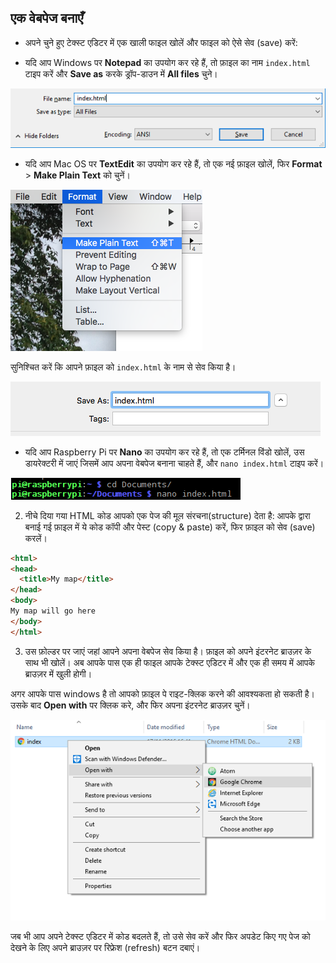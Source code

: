 ## एक वेबपेज बनाएँ

- अपने चुने हुए टेक्स्ट एडिटर में एक खाली फाइल खोलें और फाइल को ऐसे सेव (save) करें:

 -  यदि आप Windows पर **Notepad** का उपयोग कर रहे हैं, तो फ़ाइल का नाम `index.html` टाइप करें और **Save as** करके ड्रॉप-डाउन में **All files** चुने।

  ![नोटपैड का उपयोग करके HTML के रूप में सेव करें](images/save-as-html-notepad.png)

 - यदि आप Mac OS पर **TextEdit** का उपयोग कर रहे हैं, तो एक नई फ़ाइल खोलें, फिर **Format** > **Make Plain Text** को चुनें।

  ![Mac सादा टेक्स्ट बनाता है](images/mac-make-plaintext.png)

  सुनिश्चित करें कि आपने फ़ाइल को `index.html` के नाम से सेव किया है।

  ![Mac का HTML के रूप में सेव करना](images/mac-name-file.png)

 - यदि आप Raspberry Pi पर **Nano** का उपयोग कर रहे हैं, तो एक टर्मिनल विंडो खोलें, उस डायरेक्टरी में जाएं जिसमें आप अपना वेबपेज बनाना चाहते हैं, और `nano index.html` टाइप करें।

  ![Nano का HTML बनाना](images/pi-html-nano.png)

2. नीचे दिया गया HTML कोड आपको एक पेज की मूल संरचना(structure) देता है: आपके द्वारा बनाई गई फ़ाइल में ये कोड कॉपी और पेस्ट (copy & paste) करें, फिर फ़ाइल को सेव (save) करलें।

  ```html
  <html>
  <head>
    <title>My map</title>
  </head>
  <body>
  My map will go here
  </body>
  </html>
  ```

3. उस फ़ोल्डर पर जाएं जहां आपने अपना वेबपेज सेव किया है। फ़ाइल को अपने इंटरनेट ब्राउज़र के साथ भी खोलें। अब आपके पास एक ही फाइल आपके टेक्स्ट एडिटर में और एक ही समय में आपके ब्राउज़र में खुली होगी।

  अगर आपके पास windows है तो आपको फ़ाइल पे राइट-क्लिक करने की आवश्यकता हो सकती है। उसके बाद **Open with** पर क्लिक करे, और फिर अपना इंटरनेट ब्राउज़र चुनें।

  ![ब्राउज़र से खोलें](images/open-with-browser.png)

  जब भी आप अपने टेक्स्ट एडिटर में कोड बदलते हैं, तो उसे सेव करें और फिर अपडेट किए गए पेज को देखने के लिए अपने ब्राउज़र पर रिफ्रेश (refresh) बटन दबाएं।


